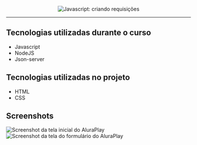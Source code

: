 <p align="center"> <img src="https://imgur.com/J3hD21O.png" alt="Javascript: criando requisições"> </p>

<hr>


## Tecnologias utilizadas durante o curso
* Javascript
* NodeJS
* Json-server

## Tecnologias utilizadas no projeto
* HTML
* CSS

## Screenshots
![Screenshot da tela inicial do AluraPlay](https://imgur.com/aymxEsh.png)
![Screenshot da tela do formulário do AluraPlay](https://imgur.com/ShNADf2.png)
